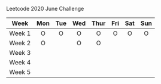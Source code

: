 Leetcode 2020 June Challenge

|Week|Mon|Tue|Wed|Thur|Fri|Sat|Sun|  
|:---:|:---:|:---:|:---:|:---:|:---:|:---:|:---:|
|Week 1| O | O | O | O | O | O | O |
|Week 2| O |  | O | O |  |  |  |
|Week 3|  |  |  |  |  |  |  |
|Week 4|  |  |  |  |  |  |  |
|Week 5|  |  |
